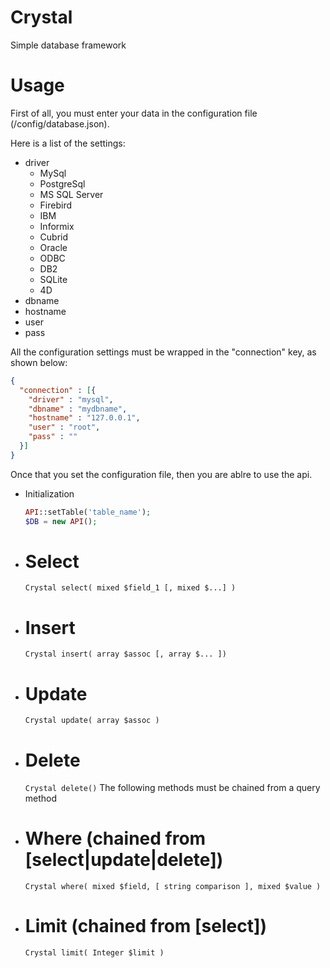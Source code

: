 Crystal
=======

Simple database framework

Usage
=====
First of all, you must enter your data in the configuration file (/config/database.json).

Here is a list of the settings:

 - driver
   - MySql
   - PostgreSql
   - MS SQL Server
   - Firebird
   - IBM
   - Informix
   - Cubrid
   - Oracle
   - ODBC
   - DB2
   - SQLite
   - 4D
 - dbname
 - hostname
 - user
 - pass

All the configuration settings must be wrapped in the "connection" key, as shown below:


`````json
{
  "connection" : [{
    "driver" : "mysql",
    "dbname" : "mydbname",
    "hostname" : "127.0.0.1",
    "user" : "root",
    "pass" : ""
  }]
}
`````

Once that you set the configuration file, then you are ablre to use the api.
 - Initialization
   `````php
   API::setTable('table_name');
   $DB = new API();
   `````
 - Select
   ======
   ``Crystal select( mixed $field_1 [, mixed $...] )``
 - Insert
   ======
   ``Crystal insert( array $assoc [, array $... ])``
 - Update
   ======
   ``Crystal update( array $assoc )``
 - Delete
   ======
   ``Crystal delete()``
The following methods must be chained from a query method
 - Where (chained from [select|update|delete])
   =====
   ``Crystal where( mixed $field, [ string comparison ], mixed $value )``
 - Limit (chained from [select])
   =====
   ``Crystal limit( Integer $limit )``
